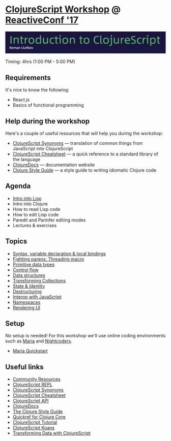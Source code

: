# [ClojureScript Workshop](https://reactiveconf.com/workshop/introduction-to-clojurescript) @ [ReactiveConf '17](https://reactiveconf.com/2017/)

![](logo.png)

Timing: 4hrs (1:00 PM - 5:00 PM)

## Requirements

It's nice to know the following:

- React.js
- Basics of functional programming

## Help during the workshop

Here's a couple of useful resources that will help you during the workshop:

- [ClojureScript Synonyms](https://kanaka.github.io/clojurescript/web/synonym.html) — translation of common things from JavaScript into ClojureScript
- [ClojureScript Cheatsheet](http://cljs.info/cheatsheet/) — a quick reference to a standard library of the language
- [ClojureDocs](https://clojuredocs.org/) — documentation website
- [Clojure Style Guide](https://github.com/bbatsov/clojure-style-guide) — a style guide to writing idiomatic Clojure code

## Agenda

- [Intro into Lisp](https://github.com/roman01la/rc-cljs-workshop/blob/master/lisp_basics.pdf)
- Intro into Clojure
- How to read Lisp code
- How to edit Lisp code
- Paredit and Parinfer editing modes
- Lectures & exercises

## Topics

- [Syntax, variable declaration & local bindings](https://www.maria.cloud/gist/5947b43a1a990b45c0f6007a91505b3f)
- [Fighting parens: Threading macro](https://www.maria.cloud/gist/9eddaa7fa40b5957ed6eab46c3f37878)
- [Primitive data types](https://www.maria.cloud/gist/55b3b59f3b2e58bc6dbe954686e8f6c5)
- [Control flow](https://www.maria.cloud/gist/5efb1cd1cfae36f4f0a9daafc4391267)
- [Data structures](https://www.maria.cloud/gist/79d279c216d285fd290ee96b5044204c)
- [Transforming Collections](https://www.maria.cloud/gist/644f52f501aa7de1e929f88030f415c0)
- [State & Identity](https://www.maria.cloud/gist/afabe1d520a3bf13364facd1f593c991)
- [Destructuring](https://www.maria.cloud/gist/e6f25e53f9274ddad70fdcf5b2de9b48)
- [Interop with JavaScript](https://www.maria.cloud/gist/f44cd7efc1bc608ccbb82e30f32ec33a)
- [Namespaces](https://www.maria.cloud/gist/0e9b151cbdce36f877b4eab8e0bb41b2)
- [Rendering UI](https://www.maria.cloud/gist/339e96930ffaa4e6f6f10a63a592ce46)

## Setup

No setup is needed! For this workshop we'll use online coding environments such as [Maria](https://www.maria.cloud/) and [Nightcoders](http://nightcoders.net/).

- [Maria Quickstart](https://www.maria.cloud/quickstart)

## Useful links

- [Community Resources](http://clojure.org/community/resources)
- [ClojureScript REPL](http://jaredforsyth.com/reepl/)
- [ClojureScript Synonyms](https://kanaka.github.io/clojurescript/web/synonym.html)
- [ClojureScript Cheatsheet](http://cljs.info/cheatsheet/)
- [ClojureScript API](http://cljs.github.io/api/)
- [ClojureDocs](https://clojuredocs.org/)
- [The Clojure Style Guide](https://github.com/bbatsov/clojure-style-guide)
- [Quickref for Clojure Core](https://clojuredocs.org/quickref)
- [ClojureScript Tutorial](https://www.niwi.nz/cljs-workshop/)
- [ClojureScript Koans](http://clojurescriptkoans.com/)
- [Transforming Data with ClojureScript](http://langintro.com/cljsbook/)
